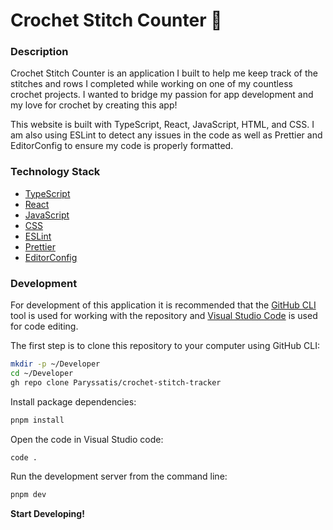 # Crochet Stitch Counter 🧶

### Description

Crochet Stitch Counter is an application I built to help me keep track of the stitches and rows I completed while working on one of my countless crochet projects. I wanted to bridge my passion for app development and my love for crochet by creating this app!

This website is built with TypeScript, React, JavaScript, HTML, and CSS. I am also using ESLint to detect any issues in the code as well as Prettier and EditorConfig to ensure my code is properly formatted.

### Technology Stack

- [TypeScript](https://www.typescriptlang.org/)
- [React](https://react.dev/)
- [JavaScript](https://www.javascript.com/)
- [CSS](https://www.w3schools.com/css/default.asp)
- [ESLint](https://eslint.org)
- [Prettier](https://prettier.io)
- [EditorConfig](https://editorconfig.org/)

### Development

For development of this application it is recommended that the [GitHub CLI](https://cli.github.com) tool is used for working with the repository and [Visual Studio Code](https://code.visualstudio.com/) is used for code editing.

The first step is to clone this repository to your computer using GitHub CLI:

```bash
mkdir -p ~/Developer
cd ~/Developer
gh repo clone Paryssatis/crochet-stitch-tracker
```

Install package dependencies:

```bash
pnpm install
```

Open the code in Visual Studio code:

```bash
code .
```

Run the development server from the command line:

```bash
pnpm dev
```

**Start Developing!**
